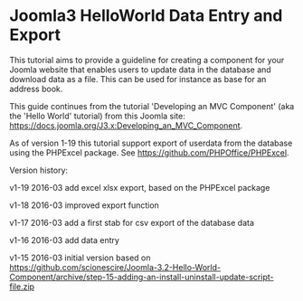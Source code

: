 # Joomla3 HelloWorld Data Entry and Export
This tutorial aims to provide a guideline for creating a component for your Joomla website that enables users to update data in the database and download data as a file. This can be used for instance as base for an address book.

This guide continues from the tutorial 'Developing an MVC Component' (aka the 'Hello World' tutorial) from this Joomla site: https://docs.joomla.org/J3.x:Developing_an_MVC_Component.

As of version 1-19 this tutorial support export of userdata from the database using the PHPExcel package. See https://github.com/PHPOffice/PHPExcel.


Version history:

v1-19 2016-03	add excel xlsx export, based on the PHPExcel package

v1-18 2016-03	improved export function

v1-17 2016-03	add a first stab for csv export of the database data

v1-16 2016-03	add data entry

v1-15 2016-03	initial version based on https://github.com/scionescire/Joomla-3.2-Hello-World-Component/archive/step-15-adding-an-install-uninstall-update-script-file.zip